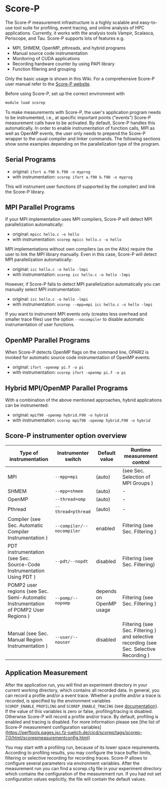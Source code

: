 # Score-P

The Score-P measurement infrastructure is a highly scalable and easy-to-use tool suite for
profiling, event tracing, and online analysis of HPC applications. Currently, it works with the
analysis tools Vampir, Scalasca, Periscope, and Tau. Score-P supports lots of features e.g.

* MPI, SHMEM, OpenMP, pthreads, and hybrid programs
* Manual source code instrumentation
* Monitoring of CUDA applications
* Recording hardware counter by using PAPI library
* Function filtering and grouping 

Only the basic usage is shown in this Wiki. For a comprehensive Score-P user manual refer to the
[Score-P website](https://www.vi-hps.org/projects/score-p/).

Before using Score-P, set up the correct environment with

```Bash
module load scorep
```

To make measurements with Score-P, the user's application program needs to be instrumented, i.e., at
specific important points ("events") Score-P measurement calls have to be activated. By default,
Score-P handles this automatically. In order to enable instrumentation of function calls, MPI as
well as OpenMP events, the user only needs to prepend the Score-P wrapper to the usual compiler and
linker commands. The following sections show some examples depending on the parallelization type of
the program.

## Serial Programs

* original: `ifort a.f90 b.f90 -o myprog`
* with instrumentation:	`scorep ifort a.f90 b.f90 -o myprog`

This will instrument user functions (if supported by the compiler) and link the Score-P library.

## MPI Parallel Programs

If your MPI implementation uses MPI compilers, Score-P will detect MPI parallelization
automatically:

* original: `mpicc hello.c -o hello`
* with instrumentation: `scorep mpicc hello.c -o hello`

MPI implementations without own compilers (as on the Altix) require the user to link the MPI library
manually. Even in this case, Score-P will detect MPI parallelization automatically:

* original: `icc hello.c -o hello -lmpi`
* with instrumentation: `scorep icc hello.c -o hello -lmpi`

However, if Score-P falis to detect MPI parallelization automatically you can manually select MPI
instrumentation:

* original: `icc hello.c -o hello -lmpi`
* with instrumentation: `scorep --mpp=mpi icc hello.c -o hello -lmpi`

If you want to instrument MPI events only (creates less overhead and smaller trace files) use the
option `--nocompiler` to disable automatic instrumentation of user functions.

## OpenMP Parallel Programs

When Score-P detects OpenMP flags on the command line, OPARI2 is invoked for automatic source code
instrumentation of OpenMP events:

* original:	`ifort -openmp pi.f -o pi`
* with instrumentation:	`scorep ifort -openmp pi.f -o pi`

## Hybrid MPI/OpenMP Parallel Programs

With a combination of the above mentioned approaches, hybrid applications can be instrumented:

* original:	`mpif90 -openmp hybrid.F90 -o hybrid`
* with instrumentation: `scorep mpif90 -openmp hybrid.F90 -o hybrid`

## Score-P instrumenter option overview

| Type of instrumentation | Instrumenter switch | Default value | Runtime measurement control |
| --- | --- | --- | --- |
| MPI | `--mpp=mpi` | (auto) | (see Sec. Selection of MPI Groups ) |
| SHMEM | `--mpp=shmem` | (auto) | - |
| OpenMP | `--thread=omp` | (auto) | - |
| Pthread | `--thread=pthread` | (auto) | - |
| Compiler (see Sec. Automatic Compiler Instrumentation ) | `--compiler/--nocompiler` | enabled | Filtering (see Sec. Filtering ) |
| PDT instrumentation (see Sec. Source-Code Instrumentation Using PDT ) | `--pdt/--nopdt` | disabled | Filtering (see Sec. Filtering)|
| POMP2 user regions (see Sec. Semi-Automatic Instrumentation of POMP2 User Regions ) | `--pomp/--nopomp` | depends on OpenMP usage | Filtering (see Sec. Filtering ) |
| Manual (see Sec. Manual Region Instrumentation ) | `--user/--nouser` | disabled | Filtering (see Sec. Filtering ) and selective recording (see Sec. Selective Recording ) |

## Application Measurement

After the application run, you will find an experiment directory in your current working directory,
which contains all recorded data.  In general, you can record a profile and/or a event trace.
Whether a profile and/or a trace is recorded, is specified by the environment variables
`SCOREP_ENABLE_PROFILING` and `SCOREP_ENABLE_TRACING` (see
[documentation](https://perftools.pages.jsc.fz-juelich.de/cicd/scorep/tags/scorep-7.0/html/measurement.html)).
If the value of this variables is zero or false, profiling/tracing is disabled. Otherwise Score-P
will record a profile and/or trace. By default, profiling is enabled and tracing is disabled. For
more information please see
[the list of Score-P measurement configuration variables]
(https://perftools.pages.jsc.fz-juelich.de/cicd/scorep/tags/scorep-7.0/html/scorepmeasurementconfig.html)

You may start with a profiling run, because of its lower space requirements. According to profiling
results, you may configure the trace buffer limits, filtering or selective recording for recording
traces.  Score-P allows to configure several parameters via environment variables. After the
measurement run you can find a scorep.cfg file in your experiment directory which contains the
configuration of the measurement run. If you had not set configuration values explicitly, the file
will contain the default values. 
